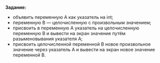 **Задание:**
- объявить переменную A как указатель на int;
- переменную B — целочисленную с произвольным значением;
- присвоить в переменную A указатель на целочисленную переменную B и вывести на экран значение путём разыменовывания указателя A;
- присвоить целочисленной переменной B новое произвольное значение через указатель A и вывести на экран новое значение переменной B.